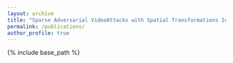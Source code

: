 ```yaml
---
layout: archive
title: "Sparse Adversarial VideoAttacks with Spatial Transformations In preceeding of The 32nd British Machine Vision Conference (BMVC)"
permalink: /publications/
author_profile: true
---
```




{% include base_path %}


